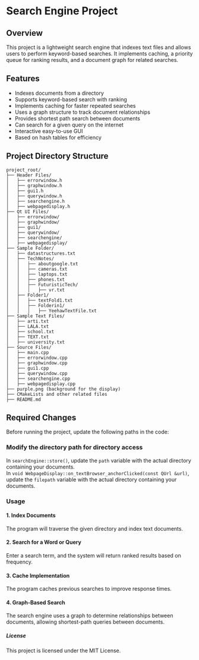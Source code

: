 # Search Engine Project

## Overview  
This project is a lightweight search engine that indexes text files and allows users to perform keyword-based searches. It implements caching, a priority queue for ranking results, and a document graph for related searches.

## Features  
- Indexes documents from a directory  
- Supports keyword-based search with ranking  
- Implements caching for faster repeated searches  
- Uses a graph structure to track document relationships  
- Provides shortest path search between documents
- Can search for a given query on the internet
- Interactive easy-to-use GUI
- Based on hash tables for efficiency 

## Project Directory Structure
```plaintext
project_root/
├── Header Files/
│   ├── errorwindow.h
│   ├── graphwindow.h
│   ├── gui1.h
│   ├── querywindow.h
│   ├── searchengine.h
│   ├── webpagedisplay.h
├── Qt UI Files/
│   ├── errorwindow/
│   ├── graphwindow/
│   ├── gui1/
│   ├── querywindow/
│   ├── searchengine/
│   ├── webpagedisplay/
├── Sample Folder/
│   ├── datastructures.txt
│   ├── TechNotes/
│   │   ├── aboutgoogle.txt
│   │   ├── cameras.txt
│   │   ├── laptops.txt
│   │   ├── phones.txt
│   │   ├── FuturisticTech/
│   │   │   ├── vr.txt
│   ├── Folder1/
│   │   ├── textFold1.txt
│   │   ├── Folderin1/
│   │   │   ├── YeehawTextFile.txt
├── Sample Text Files/
│   ├── arti.txt
│   ├── LALA.txt
│   ├── school.txt
│   ├── TEXT.txt
│   ├── university.txt
├── Source Files/
│   ├── main.cpp
│   ├── errorwindow.cpp
│   ├── graphwindow.cpp
│   ├── gui1.cpp
│   ├── querywindow.cpp
│   ├── searchengine.cpp
│   ├── webpagedisplay.cpp
├── purple.png (background for the display)
├── CMakeLists and other related files
├── README.md
```




## Required Changes  
Before running the project, update the following paths in the code:  

### Modify the directory path for directory access 
In `searchEngine::store()`, update the `path` variable with the actual directory containing your documents.  
In `void WebpageDisplay::on_textBrowser_anchorClicked(const QUrl &url)`, update the `filepath` variable with the actual directory containing your documents. 


### Usage
#### 1. Index Documents
The program will traverse the given directory and index text documents.

#### 2. Search for a Word or Query
Enter a search term, and the system will return ranked results based on frequency.

#### 3. Cache Implementation
The program caches previous searches to improve response times.

#### 4. Graph-Based Search
The search engine uses a graph to determine relationships between documents, allowing shortest-path queries between documents.

##### License
This project is licensed under the MIT License.
